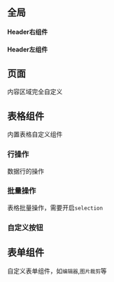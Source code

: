 ## 全局
#### Header右组件
#### Header左组件
## 页面
内容区域完全自定义
## 表格组件
内置表格自定义组件
### 行操作
数据行的操作
### 批量操作
表格批量操作，需要开启`selection`
### 自定义按钮

## 表单组件
自定义表单组件，如`编辑器`,`图片裁剪`等